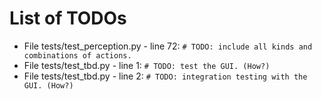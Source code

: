 # List of TODOs

* File tests/test_perception.py - line 72: `# TODO: include all kinds and combinations of actions.`
* File tests/test_tbd.py - line 1: `# TODO: test the GUI. (How?)`
* File tests/test_tbd.py - line 2: `# TODO: integration testing with the GUI. (How?)`
